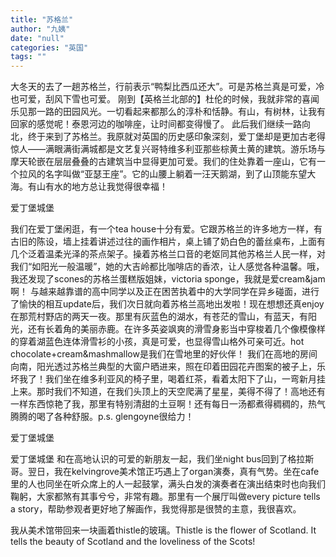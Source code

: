 ```yaml
---
title: "苏格兰"
author: "九姨"
date: "null"
categories: "英国"
tags: ""
---
```


大冬天的去了一趟苏格兰，行前表示“鸭梨比西瓜还大”。可是苏格兰真是可爱，冷也可爱，刮风下雪也可爱。 刚到【英格兰北部的】杜伦的时候，我就非常的喜闻乐见那一路的田园风光。一切看起来都那么的淳朴和恬静。有山，有树林，让我有回家的感觉呢！泰恩河边的咖啡座，让时间都变得慢了。 此后我们继续一路向北，终于来到了苏格兰。我原就对英国的历史感印象深刻，爱丁堡却是更加古老得惊人——满眼满街满城都是文艺复兴哥特维多利亚那些棕黄土黄的建筑。游乐场与摩天轮嵌在层层叠叠的古建筑当中显得更加可爱。我们的住处靠着一座山，它有一个拉风的名字叫做“亚瑟王座”。它的山腰上躺着一汪天鹅湖，到了山顶能东望大海。有山有水的地方总让我觉得很幸福！

爱丁堡城堡

我们在爱丁堡闲逛，有一个tea house十分有爱。它跟苏格兰的许多地方一样，有古旧的陈设，墙上挂着讲述过往的画作相片，桌上铺了奶白色的蕾丝桌布，上面有几个泛着温柔光泽的茶点架子。操着苏格兰口音的老妪同其他苏格兰人民一样，对我们“如阳光一般温暖”，她的大吉岭都比咖啡店的香浓，让人感觉各种温馨。哦，我还发现了scones的苏格兰蛋糕版姐妹，victoria sponge，我就是爱cream&jam啊！ 与越来越靠谱的高中同学以及正在困苦执着中的大学同学在异乡碰面，进行了愉快的相互update后，我们次日就向着苏格兰高地出发啦！现在想想还真enjoy在那荒村野店的两天一夜。那里有灰蓝色的湖水，有苍茫的雪山，有蓝天，有阳光，还有长着角的美丽赤鹿。在许多英姿飒爽的滑雪身影当中穿梭着几个像模像样的穿着湖蓝色连体滑雪衫的小孩，真是可爱，也显得雪山格外可亲可近。hot chocolate+cream&mashmallow是我们在雪地里的好伙伴！ 我们在高地的房间向南，阳光透过苏格兰典型的大窗户晒进来，照在印着田园花卉图案的被子上，乐坏我了！我们坐在维多利亚风的椅子里，喝着红茶，看着太阳下了山，一弯新月挂上来。那时我们不知道，在我们头顶上的天空爬满了星星，美得不得了！高地还有一样东西惊艳了我，那里有特别清甜的土豆啊！还有每日一汤都煮得稠稠的，热气腾腾的喝了各种舒服。p.s. glengoyne很给力！

爱丁堡城堡

爱丁堡城堡 和在高地认识的可爱的新朋友一起，我们坐night bus回到了格拉斯 哥。翌日，我在kelvingrove美术馆正巧遇上了organ演奏，真有气势。坐在cafe里的人也同坐在听众席上的人一起鼓掌，满头白发的演奏者在演出结束时也向我们鞠躬，大家都煞有其事兮兮，非常有趣。那里有一个展厅叫做every picture tells a story，帮助参观者更好地了解画作，我觉得那是很赞的主意，我很喜欢。

我从美术馆带回来一块画着thistle的玻璃。Thistle is the flower of Scotland. It tells the beauty of Scotland and the loveliness of the Scots!
